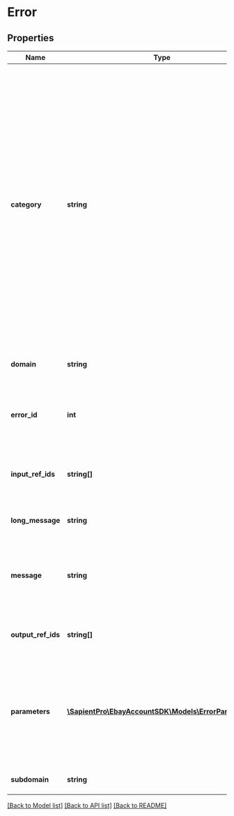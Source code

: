 # Error

## Properties
| Name               | Type                                                                        | Description                                                                                                                                                                                                                                                                                                                                                                                                                                                                                                                                                                                                                                                                                                                                                                                                                                                                                                                                                                                         | Notes      |
|--------------------|-----------------------------------------------------------------------------|-----------------------------------------------------------------------------------------------------------------------------------------------------------------------------------------------------------------------------------------------------------------------------------------------------------------------------------------------------------------------------------------------------------------------------------------------------------------------------------------------------------------------------------------------------------------------------------------------------------------------------------------------------------------------------------------------------------------------------------------------------------------------------------------------------------------------------------------------------------------------------------------------------------------------------------------------------------------------------------------------------|------------|
| **category**       | **string**                                                                  | The category type for this error or warning. It is a string that can have one of three values:&lt;ul&gt;&lt;li&gt;&lt;code&gt;Application&lt;/code&gt;: Indicates an exception or error occurred in the application code or at runtime. Examples include catching an exception in a service&#x27;s business logic, system failures, or request errors from a dependency.&lt;/li&gt;&lt;li&gt;&lt;code&gt;Business&lt;/code&gt;: Used when your service or a dependent service refused to continue processing on the resource because of a business rule violation such as \&quot;Seller does not ship item to Antarctica\&quot; or \&quot;Buyer ineligible to purchase an alcoholic item\&quot;. Business errors are not syntactical input errors.&lt;/li&gt;&lt;li&gt;&lt;code&gt;Request&lt;/code&gt;: Used when there is anything wrong with the request, such as authentication, syntactical errors, rate limiting or missing headers, bad HTTP header values, and so on.&lt;/li&gt;&lt;/ul&gt; | [optional] |
| **domain**         | **string**                                                                  | Name of the domain ,or primary system, of the service or application where the error occurred.                                                                                                                                                                                                                                                                                                                                                                                                                                                                                                                                                                                                                                                                                                                                                                                                                                                                                                      | [optional] |
| **error_id**       | **int**                                                                     | A positive integer that uniquely identifies the specific error condition that occurred. Your application can use error codes as identifiers in your customized error-handling algorithms.                                                                                                                                                                                                                                                                                                                                                                                                                                                                                                                                                                                                                                                                                                                                                                                                           | [optional] |
| **input_ref_ids**  | **string[]**                                                                | Identifies specific request elements associated with the error, if any. inputRefId&#x27;s response is format specific. For JSON, use &lt;i&gt;JSONPath&lt;/i&gt; notation.                                                                                                                                                                                                                                                                                                                                                                                                                                                                                                                                                                                                                                                                                                                                                                                                                          | [optional] |
| **long_message**   | **string**                                                                  | A more detailed explanation of the error than given in the &lt;code&gt;message&lt;/code&gt; error field.                                                                                                                                                                                                                                                                                                                                                                                                                                                                                                                                                                                                                                                                                                                                                                                                                                                                                            | [optional] |
| **message**        | **string**                                                                  | Information on how to correct the problem, in the end user&#x27;s terms and language where applicable. Its value is at most 50 characters long. If applicable, the value is localized in the end user&#x27;s requested locale.                                                                                                                                                                                                                                                                                                                                                                                                                                                                                                                                                                                                                                                                                                                                                                      | [optional] |
| **output_ref_ids** | **string[]**                                                                | Identifies specific response elements associated with the error, if any. Path format is the same as &lt;code&gt;inputRefId&lt;/code&gt;.                                                                                                                                                                                                                                                                                                                                                                                                                                                                                                                                                                                                                                                                                                                                                                                                                                                            | [optional] |
| **parameters**     | [**\SapientPro\EbayAccountSDK\Models\ErrorParameter[]**](ErrorParameter.md) | This optional list of name/value pairs that contain context-specific &lt;code&gt;ErrorParameter&lt;/code&gt; objects, with each item in the list being a parameter (or input field name) that caused an error condition. Each &lt;code&gt;ErrorParameter&lt;/code&gt; object consists of two fields, a &lt;code&gt;name&lt;/code&gt; and a &lt;code&gt;value&lt;/code&gt;.                                                                                                                                                                                                                                                                                                                                                                                                                                                                                                                                                                                                                          | [optional] |
| **subdomain**      | **string**                                                                  | If present, indicates the subsystem in which the error occurred.                                                                                                                                                                                                                                                                                                                                                                                                                                                                                                                                                                                                                                                                                                                                                                                                                                                                                                                                    | [optional] |

[[Back to Model list]](../../README.md#documentation-for-models) [[Back to API list]](../../README.md#documentation-for-api-endpoints) [[Back to README]](../../README.md)

